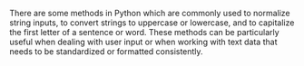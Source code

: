 There are some methods in Python which are commonly used to normalize string inputs, to convert strings to uppercase or lowercase, and to capitalize the first letter of a sentence or word. These methods can be particularly useful when dealing with user input or when working with text data that needs to be standardized or formatted consistently.
